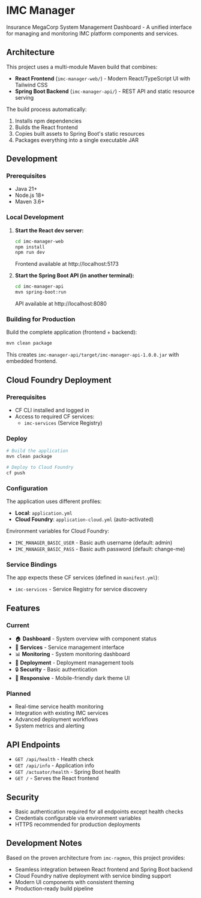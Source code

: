 # IMC Manager

Insurance MegaCorp System Management Dashboard - A unified interface for managing and monitoring IMC platform components and services.

## Architecture

This project uses a multi-module Maven build that combines:
- **React Frontend** (`imc-manager-web/`) - Modern React/TypeScript UI with Tailwind CSS
- **Spring Boot Backend** (`imc-manager-api/`) - REST API and static resource serving

The build process automatically:
1. Installs npm dependencies
2. Builds the React frontend 
3. Copies built assets to Spring Boot's static resources
4. Packages everything into a single executable JAR

## Development

### Prerequisites
- Java 21+
- Node.js 18+
- Maven 3.6+

### Local Development

1. **Start the React dev server:**
   ```bash
   cd imc-manager-web
   npm install
   npm run dev
   ```
   Frontend available at http://localhost:5173

2. **Start the Spring Boot API (in another terminal):**
   ```bash
   cd imc-manager-api
   mvn spring-boot:run
   ```
   API available at http://localhost:8080

### Building for Production

Build the complete application (frontend + backend):
```bash
mvn clean package
```

This creates `imc-manager-api/target/imc-manager-api-1.0.0.jar` with embedded frontend.

## Cloud Foundry Deployment

### Prerequisites
- CF CLI installed and logged in
- Access to required CF services:
  - `imc-services` (Service Registry)

### Deploy
```bash
# Build the application
mvn clean package

# Deploy to Cloud Foundry
cf push
```

### Configuration

The application uses different profiles:
- **Local**: `application.yml` 
- **Cloud Foundry**: `application-cloud.yml` (auto-activated)

Environment variables for Cloud Foundry:
- `IMC_MANAGER_BASIC_USER` - Basic auth username (default: admin)
- `IMC_MANAGER_BASIC_PASS` - Basic auth password (default: change-me)

### Service Bindings

The app expects these CF services (defined in `manifest.yml`):
- `imc-services` - Service Registry for service discovery

## Features

### Current
- 🏠 **Dashboard** - System overview with component status
- 🔧 **Services** - Service management interface
- 📊 **Monitoring** - System monitoring dashboard  
- 🚀 **Deployment** - Deployment management tools
- 🔒 **Security** - Basic authentication
- 📱 **Responsive** - Mobile-friendly dark theme UI

### Planned
- Real-time service health monitoring
- Integration with existing IMC services
- Advanced deployment workflows
- System metrics and alerting

## API Endpoints

- `GET /api/health` - Health check
- `GET /api/info` - Application info
- `GET /actuator/health` - Spring Boot health
- `GET /` - Serves the React frontend

## Security

- Basic authentication required for all endpoints except health checks
- Credentials configurable via environment variables
- HTTPS recommended for production deployments

## Development Notes

Based on the proven architecture from `imc-ragmon`, this project provides:
- Seamless integration between React frontend and Spring Boot backend
- Cloud Foundry native deployment with service binding support
- Modern UI components with consistent theming
- Production-ready build pipeline